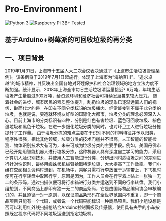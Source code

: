 # Pro-Environment I
![Python 3](https://img.shields.io/badge/Python-3-3776AB.svg?logo=python) ![Raspberry Pi 3B+ Tested](https://img.shields.io/badge/RaspBerry%20Pi-3B%2B-C51A4A.svg?logo=raspberry-pi)
## 基于Arduino+树莓派的**可回收垃圾的再分类**
## 一、项目背景
2019年1月31日，上海市十五届人大二次会议表决通过了《上海市生活垃圾管理条例》。该条例将于2019年7月1日起施行。体现了上海市为“海纳百川”、“追求卓越”的城市精神，并反映出全国各地对环境保护和社会治理领域的地方立法力度不断加强。统计显示，2018年上海全市每日生活垃圾清运量接近2.6万吨，年均生活垃圾产生量超过900万吨，给资源环境和经济社会可持续发展带来较大压力。
随着社会的进步，城市居民的素质整体提升，乱扔垃圾的现象已逐渐远离人们的视线，取而代之的是，在印有不同分类标识的垃圾桶内，经常能找到不属于此分类的垃圾，也就是说，要造就环境友好型的国际化大都市，垃圾分类的理念必须深入人心。目前上海市的分类标识有四种，分别是红色有害垃圾、蓝色可回收垃圾、棕色湿垃圾和黑色干垃圾。在进一步细化垃圾分类的同时，也对环卫工人进行垃圾分拣提升了工作量。
由于垃圾分拣的难点主要在于识别不同的材料特征并予以归类，程序性很强，相比其他领域，垃圾分类的技术门槛并不很高，人工智能的智能检测、物体识别技术大有可为，未来可成为垃圾分类的主要手段。例如，美国丹佛市已经开始用智能机器人进行垃圾分拣，这种机器人具有深度自主学习的能力，采用计算机人脸识别技术，并使用人工智能进行分类，分辨出同材质垃圾之间的差别进行针对性识别，最终用蜘蛛状机械臂拾取特定垃圾，大大提高了工作效率。我们小组在查阅相关资料时想到，在机场中，乘客只需将行李放置于运输带上，下飞机时便可在行李转盘中取回行李，原因是因为，工作人员会在行李箱上贴上一张独一无二的条形码，通过扫描仪便可将行李箱进行分类并运送到不同的行李转盘。我们小组想到，不同商品上都印有独一无二的商品条码，它是由国际物品编码协会审核编订的，并且遵循一对一原则，以保证商品条形码在全世界范围内不重复，即一个商品项目只能有一个代码，或者说一个代码只能标识一种商品项目。我们小组设想是否可以利用红外线扫描枪结合Arduino控制面板及传感器，使用具有夹手的小车按照既定程序代码将不同垃圾运送到指定垃圾桶。

